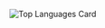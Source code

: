 ![Top Languages Card](https://github-readme-stats.vercel.app/api/top-langs/?username=SvenKnappmann&username=MacVarint&theme=dark&show_icons=true&layout=compact)
